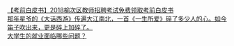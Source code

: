   
[【考前白皮书】2018榆次区教师招聘考试免费领取考前白皮书](http://www.dianyue.me/archives/227/9u1ttyzxt3xhggk3/)  
[那年星爷的《大话西游》传遍大江南北，一首《一生所爱》碎了多少人的心。如今笛子吹出来，更是碎上加碎了。](http://www.dianyue.me/archives/709/dnt2d5tpcdr086k3/)  
[大学生的就业面临哪些问题？](http://www.dianyue.me/archives/025/x6qy39dazwxk526i/)
